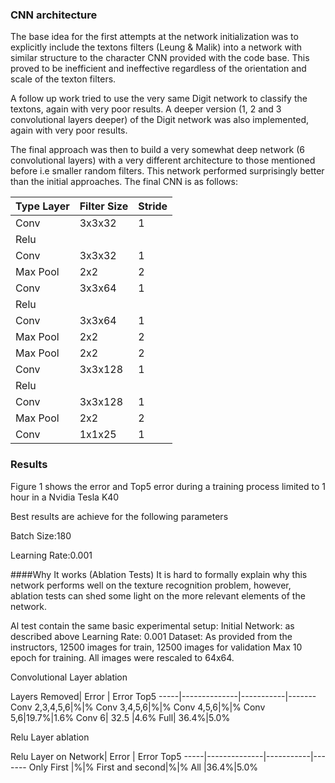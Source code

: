 
### CNN architecture
The base idea for the first attempts at the network initialization was to explicitly include the textons filters (Leung & Malik) into a network with similar structure  to the character CNN provided with the code base.  This proved to be inefficient and ineffective regardless of the orientation and scale of the texton filters.

A follow up work tried to use the very same Digit network to classify the textons, again with very poor results. A deeper version (1, 2 and 3 convolutional layers deeper) of the Digit network was also implemented, again with very poor results. 

The final approach was then to build a very somewhat deep network (6 convolutional layers) with a very different architecture to those mentioned before i.e smaller random filters. This network performed surprisingly better than the initial approaches. The final CNN is as follows:

Type Layer| Filter Size | Stride 
-----|--------------|-----------
Conv |3x3x32|1
Relu||
Conv |3x3x32|1
Max Pool |2x2|2
Conv |3x3x64|1
Relu||
Conv |3x3x64|1
Max Pool |2x2|2
Max Pool |2x2|2
Conv |3x3x128|1
Relu||
Conv |3x3x128|1
Max Pool |2x2|2
Conv |1x1x25|1


### Results
Figure 1 shows the error and  Top5 error during a training process limited to 1 hour in a Nvidia Tesla K40 

Best results are achieve for the following parameters

Batch Size:180

Learning Rate:0.001

####Why It works (Ablation Tests)
It is hard to formally explain why this network performs well on the texture recognition problem, however, ablation tests can shed some light on the more relevant elements of the network.

Al test contain the same basic experimental setup:
Initial Network: as described above
Learning Rate: 0.001
Dataset: As provided from the instructors, 12500 images for train, 12500 images for validation
Max 10 epoch for training.
All images were rescaled to 64x64.


Convolutional Layer ablation

Layers Removed| Error | Error Top5
-----|--------------|-----------|-------
Conv 2,3,4,5,6|%|%
Conv 3,4,5,6|%|%
Conv 4,5,6|%|%
Conv 5,6|19.7%|1.6%
Conv 6| 32.5 |4.6%
Full| 36.4%|5.0%


Relu Layer ablation

Relu Layer on Network| Error | Error Top5
-----|--------------|-----------|-------
Only First |%|%
First and second|%|%
All |36.4%|5.0%









